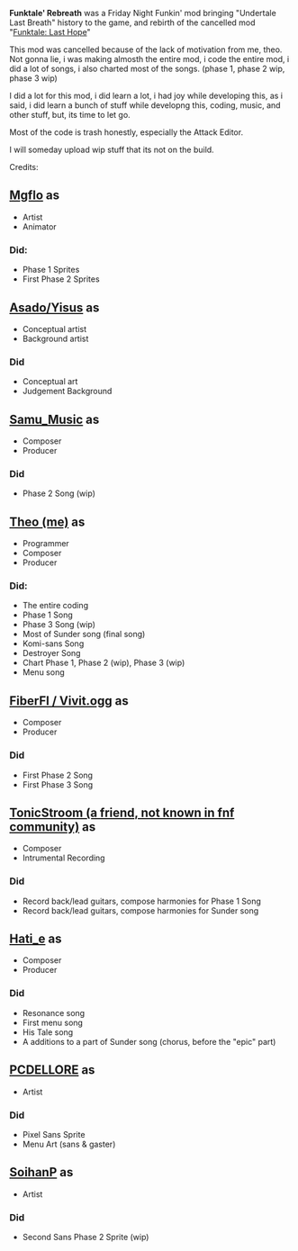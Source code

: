 **Funktale' Rebreath** was a Friday Night Funkin' mod bringing "Undertale Last Breath" history to the game, and rebirth of the cancelled mod "[Funktale: Last Hope](https://x.com/PapuTeamXD/status/1768082201449550086)"

This mod was cancelled because of the lack of motivation from me, theo.
Not gonna lie, i was making almosth the entire mod, i code the entire mod,
i did a lot of songs, i also charted most of the songs. (phase 1, phase 2 wip, phase 3 wip)

I did a lot for this mod, i did learn a lot, i had joy while developing this,
as i said, i did learn a bunch of stuff while developng this, coding, music,
and other stuff, but, its time to let go.

Most of the code is trash honestly, especially the Attack Editor.

I will someday upload wip stuff that its not on the build.

Credits:
## [Mgflo](https://x.com/mg_flogamer) as
- Artist
- Animator

### Did:
- Phase 1 Sprites
- First Phase 2 Sprites

## [Asado/Yisus](https://x.com/Asado_3000) as
- Conceptual artist
- Background artist

### Did
- Conceptual art
- Judgement Background

## [Samu_Music](https://x.com/SAMU__MUSIC) as
- Composer
- Producer

### Did
- Phase 2 Song (wip)

## [Theo (me)](https://x.com/_the0p) as
- Programmer
- Composer
- Producer

### Did:
- The entire coding
- Phase 1 Song
- Phase 3 Song (wip)
- Most of Sunder song (final song)
- Komi-sans Song
- Destroyer Song
- Chart Phase 1, Phase 2 (wip), Phase 3 (wip)
- Menu song

## [FiberFl / Vivit.ogg](https://x.com/eevivit) as
- Composer
- Producer

### Did
- First Phase 2 Song
- First Phase 3 Song

## [TonicStroom (a friend, not known in fnf community)](https://x.com/TonicStroom) as
- Composer
- Intrumental Recording

### Did
- Record back/lead guitars, compose harmonies for Phase 1 Song
- Record back/lead guitars, compose harmonies for Sunder song

## [Hati_e](https://x.com/Hati_eee) as
- Composer
- Producer

### Did
- Resonance song
- First menu song
- His Tale song
- A additions to a part of Sunder song (chorus, before the "epic" part)

## [PCDELLORE](https://x.com/NOTPCsin) as
- Artist

### Did
- Pixel Sans Sprite
- Menu Art (sans & gaster)

## [SoihanP](https://x.com/SoihanP) as
- Artist

### Did
- Second Sans Phase 2 Sprite (wip)